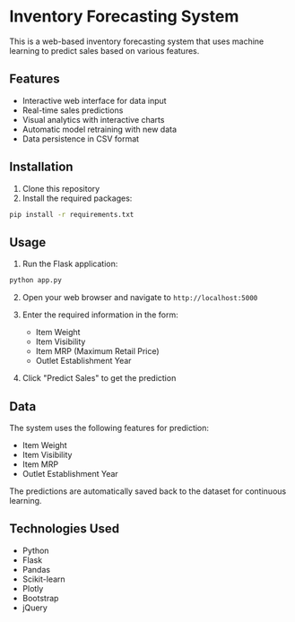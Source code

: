# Inventory Forecasting System

This is a web-based inventory forecasting system that uses machine learning to predict sales based on various features.

## Features

- Interactive web interface for data input
- Real-time sales predictions
- Visual analytics with interactive charts
- Automatic model retraining with new data
- Data persistence in CSV format

## Installation

1. Clone this repository
2. Install the required packages:
```bash
pip install -r requirements.txt
```

## Usage

1. Run the Flask application:
```bash
python app.py
```

2. Open your web browser and navigate to `http://localhost:5000`

3. Enter the required information in the form:
   - Item Weight
   - Item Visibility
   - Item MRP (Maximum Retail Price)
   - Outlet Establishment Year

4. Click "Predict Sales" to get the prediction

## Data

The system uses the following features for prediction:
- Item Weight
- Item Visibility
- Item MRP
- Outlet Establishment Year

The predictions are automatically saved back to the dataset for continuous learning.

## Technologies Used

- Python
- Flask
- Pandas
- Scikit-learn
- Plotly
- Bootstrap
- jQuery
